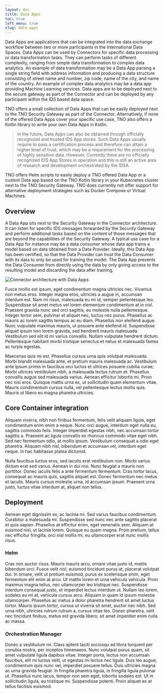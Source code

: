 ```yaml
---
layout: doc
title: Data Apps
toc: true
left_menu: true
slug: data-apps
---
```


Data Apps are applications that can be integrated into the data exchange workflow between two or more participants in the International Data Spaces. Data Apps can be used by Connectors for specific data processing or data transformation tasks. They can perform tasks of different complexity, ranging from simple data transformation to complex data analytics. An example of data transformation may be a Data App parsing a single string field with address information and producing a data structure consisting of street  name and number, zip code, name of the city, and name of the country. An example of complex data analytics may be a data app providing Machine Learning services. Data apps are to be deployed next to the secure gateway as part of the Connector and can be deployed by any participant within the IDS based data space. 

TNO offers a small collection of Data Apps that can be easily deployed next to the TNO Security Gateway as part of the Connector. Alternatively, if none of the offered Data Apps cover your specific use case, TNO also offers a Kotlin library to write your own Data Apps in Kotlin.

> In the future, Data Apps can also be obtained through officially recognized and trusted IDS App stores. Such Data Apps usually require to pass a certification process and therefore can attain a higher level of trust, which may be a requirement for the processing of highly sensitive data. However, Currently there are no officially recognized IDS App Stores in operation and this is still an active area of research and development orchestrated by the IDSA.

TNO offers Helm scripts to easily deploy a TNO offered Data App or a custom Data app based on the TNO Kotlin library in your Kubernetes cluster next to the TNO Security Gateway. TNO does currently not offer support for alternative deployment strategies such as Docker Compose or Virtual Machines. 


## Overview
A Data App sits next to the Security Gateway in the Connector architecture. It can listen for specific IDS messages forwarded by the Security Gateway and perform additional tasks based on the content of those messages that are beyond the capabilities of the Security Gateway. A typical use case for a Data App  for instance may be a data consumer whose data app trains a model based on data obtained from a Data Provider. Ideally, this Data App has been certified, so that the Data Provider can trust the Data Consumer with its data to only be used for training the model. The Data App prevents the Data Consumer from directly using the data by only giving access to the resulting model and discarding the data after training.

![Connector architecture with Data Apps](/assets/images/drawio/ids-connector-architecture.png)


Fusce mollis est ipsum, eget condimentum magna ultricies nec. Vivamus non metus eros. Integer magna eros, ultricies a augue in, accumsan interdum est. Nam mi risus, malesuada eu mi id, semper pellentesque leo. Suspendisse sit amet metus vel lorem elementum condimentum at in nisl. Praesent gravida nunc sed orci sagittis, eu molestie nulla pellentesque. Integer tortor sem, pulvinar et aliquet nec, luctus nec purus. Phasellus ac mauris ac lorem sagittis tempus ac eu diam. Phasellus non eleifend augue. Nunc vulputate maximus mauris, ut posuere ante eleifend id. Suspendisse aliquet ipsum non lorem gravida, sed hendrerit mauris malesuada. Vestibulum sed elit id mi varius convallis. Nullam vulputate hendrerit dictum. Pellentesque habitant morbi tristique senectus et netus et malesuada fames ac turpis egestas.

Maecenas quis mi est. Phasellus cursus urna quis volutpat malesuada. Morbi blandit malesuada ante, et pretium mauris malesuada ac. Vestibulum ante ipsum primis in faucibus orci luctus et ultrices posuere cubilia curae; Morbi ultrices vestibulum nibh, a malesuada lectus rutrum et. Phasellus convallis augue sed malesuada varius. Aenean efficitur lobortis mi. Proin nec nisi eros. Quisque mattis urna ex, ut sollicitudin quam elementum vitae. Mauris condimentum cursus nulla, vel pellentesque lectus mollis quis. Mauris ut libero eu magna pharetra ultricies.

## Core Container integration
Aliquam viverra, nibh non finibus fermentum, felis velit aliquam ligula, eget condimentum enim enim a neque. Nunc orci augue, interdum eget nulla eu, sagittis commodo felis. Integer imperdiet egestas nibh, nec accumsan tortor sagittis a. Praesent ac ligula convallis ex rhoncus commodo vitae eget nibh. Sed nec fermentum odio, at mollis ipsum. Vestibulum consequat a odio eget pharetra. Aliquam nibh nisl, bibendum et accumsan vel, interdum eget neque. In hac habitasse platea dictumst.

Nulla faucibus luctus eros, sed iaculis erat vestibulum non. Morbi varius dictum erat sed varius. Aenean in dui nisi. Nunc feugiat a mauris non porttitor. Donec iaculis felis a ante fermentum fermentum. Cras tortor lacus, consequat ac mauris quis, sagittis aliquet est. Donec fermentum nec metus et iaculis. Mauris cursus molestie urna, id accumsan ipsum. Praesent urna justo, luctus vitae interdum at, aliquet non tellus.

## Deployment
Aenean eget dignissim ex, ac lacinia mi. Sed varius faucibus condimentum. Curabitur a malesuada mi. Suspendisse sed nunc nec ante sagittis placerat et quis sapien. Phasellus at efficitur enim, eget venenatis sem. Aliquam at euismod nisl, ut lacinia lorem. Quisque eu quam magna. Proin pretium, tellus nec efficitur fringilla, orci nisl mollis mi, eu ullamcorper erat nunc mollis risus.

### Helm
Cras non auctor risus. Mauris mauris arcu, ornare vitae justo id, mattis bibendum orci. Fusce velit nisl, euismod tincidunt purus at, placerat volutpat dui. In ornare, velit ut pretium euismod, purus ex scelerisque enim, eget fermentum elit enim at arcu. Ut mattis lorem et urna vehicula vehicula. Proin maximus magna tellus, nec ullamcorper leo tristique nec. Suspendisse interdum consequat justo, et imperdiet lectus interdum ut. Nullam leo lorem, sodales eu mi at, vehicula cursus arcu. Aliquam in quam id ipsum molestie ullamcorper. Phasellus ac metus a dolor pharetra hendrerit sit amet luctus tortor. Mauris ipsum tortor, cursus ut viverra sit amet, auctor nec nibh. Sed urna nibh, ultricies rutrum rutrum a, cursus vitae leo. Donec pharetra, velit nec tincidunt finibus, metus est gravida libero, sit amet imperdiet enim nulla ac massa.

### Orchestration Manager
Donec a vestibulum mi. Class aptent taciti sociosqu ad litora torquent per conubia nostra, per inceptos himenaeos. Nunc volutpat purus quam, sit amet vulputate ligula dapibus vitae. Integer porta, lectus non accumsan faucibus, elit mi luctus velit, ut egestas mi lectus nec ligula. Duis leo augue, condimentum quis nunc vel, imperdiet posuere tellus. Duis ultricies magna ac urna gravida feugiat. In fringilla pharetra ligula, in fringilla ligula pulvinar ut. Phasellus nunc lacus, tempor non sem eget, lobortis sodales est. Ut in sollicitudin ligula, eu tristique mi. Suspendisse potenti. Proin aliquet ex at tellus facilisis euismod.


